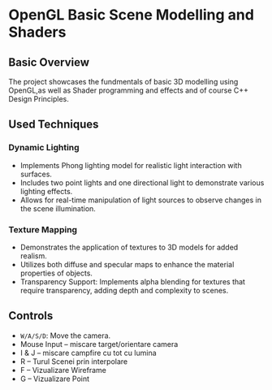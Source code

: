 # OpenGL Basic Scene Modelling and Shaders
## Basic Overview
The project showcases the fundmentals of basic 3D modelling using OpenGL,as well as Shader programming and effects and of course C++ Design Principles.
## Used Techniques
### Dynamic Lighting

- Implements Phong lighting model for realistic light interaction with surfaces.
- Includes two point lights and one directional light to demonstrate various lighting effects.
- Allows for real-time manipulation of light sources to observe changes in the scene illumination.

### Texture Mapping

- Demonstrates the application of textures to 3D models for added realism.
- Utilizes both diffuse and specular maps to enhance the material properties of objects.
- Transparency Support: Implements alpha blending for textures that require transparency, adding depth and complexity to scenes.
## Controls

- `W/A/S/D`: Move the camera. 
- Mouse Input – miscare target/orientare camera 
- I & J – miscare campfire cu tot cu lumina
- R – Turul Scenei prin interpolare 
- F – Vizualizare Wireframe  
- G – Vizualizare Point  

